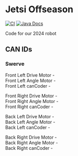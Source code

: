 # Jetsi Offseason

[![CI](https://github.com/Frc5572/Jetsi-Offseason/actions/workflows/main.yml/badge.svg)](https://github.com/Frc5572/Jetsi-Offseason/actions/workflows/main.yml) [![Java Docs](https://img.shields.io/badge/docs-2024-blue)](https://frc5572.github.io/FRC2024/)

Code for our 2024 robot

## CAN IDs

### Swerve

Front Left Drive Motor -  
Front Left Angle Motor -  
Front Left canCoder -  

Front Right Drive Motor -  
Front Right Angle Motor -  
Front Right canCoder -  

Back Left Drive Motor -  
Back Left Angle Motor -  
Back Left canCoder -  

Back Right Drive Motor -  
Back Right Angle Motor -  
Back Right canCoder -  
